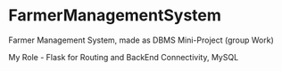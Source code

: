 # FarmerManagementSystem
Farmer Management System, made as DBMS Mini-Project (group Work)

My Role - Flask for Routing and BackEnd Connectivity, MySQL
